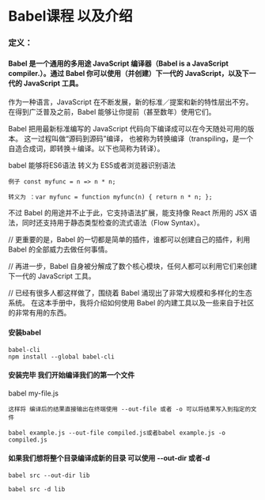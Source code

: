 # Babel课程 以及介绍



### 定义：

#### Babel 是一个通用的多用途 JavaScript 编译器（Babel is a JavaScript compiler.）。通过 Babel 你可以使用（并创建）下一代的 JavaScript，以及下一代的 JavaScript 工具。

作为一种语言，JavaScript 在不断发展，新的标准／提案和新的特性层出不穷。 在得到广泛普及之前，Babel 能够让你提前（甚至数年）使用它们。

Babel 把用最新标准编写的 JavaScript 代码向下编译成可以在今天随处可用的版本。 这一过程叫做“源码到源码”编译， 也被称为转换编译（transpiling，是一个自造合成词，即转换＋编译。以下也简称为转译）。

babel 能够将ES6语法 转义为 ES5或者浏览器识别语法

```
例子 const myfunc = n => n * n;

转义为 ：var myfunc = function myfunc(n) { return n * n; };
```

不过 Babel 的用途并不止于此，它支持语法扩展，能支持像 React 所用的 JSX 语法，同时还支持用于静态类型检查的流式语法（Flow Syntax）。

// 更重要的是，Babel 的一切都是简单的插件，谁都可以创建自己的插件，利用 Babel 的全部威力去做任何事情。

// 再进一步，Babel 自身被分解成了数个核心模块，任何人都可以利用它们来创建下一代的 JavaScript 工具。

// 已经有很多人都这样做了，围绕着 Babel 涌现出了非常大规模和多样化的生态系统。 在这本手册中，我将介绍如何使用 Babel 的内建工具以及一些来自于社区的非常有用的东西。

#### 安装babel

```
babel-cli
npm install --global babel-cli
```

#### 安装完毕 我们开始编译我们的第一个文件

babel my-file.js

```
这样将 编译后的结果直接输出在终端使用 --out-file 或者 -o 可以将结果写入到指定的文件

babel example.js --out-file compiled.js或者babel example.js -o compiled.js

```





#### 如果我们想将整个目录编译成新的目录 可以使用 --out-dir 或者-d

```
babel src --out-dir lib

babel src -d lib
```



